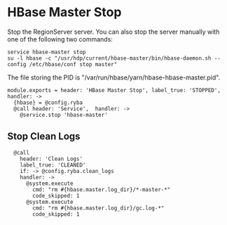 
# HBase Master Stop

Stop the RegionServer server. You can also stop the server manually with one of
the following two commands:

```
service hbase-master stop
su -l hbase -c "/usr/hdp/current/hbase-master/bin/hbase-daemon.sh --config /etc/hbase/conf stop master"
```

The file storing the PID is "/var/run/hbase/yarn/hbase-hbase-master.pid".

    module.exports = header: 'HBase Master Stop', label_true: 'STOPPED', handler: ->
      {hbase} = @config.ryba
      @call header: 'Service',  handler: ->
        @service.stop 'hbase-master'

## Stop Clean Logs

      @call  
        header: 'Clean Logs'
        label_true: 'CLEANED'
        if: -> @config.ryba.clean_logs
        handler: ->        
          @system.execute
            cmd: "rm #{hbase.master.log_dir}/*-master-*"
            code_skipped: 1
          @system.execute
            cmd: "rm #{hbase.master.log_dir}/gc.log-*"
            code_skipped: 1
